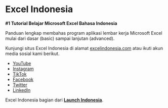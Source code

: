 # Excel Indonesia

**#1 Tutorial Belajar Microsoft Excel Bahasa Indonesia**

Panduan lengkap membahas program aplikasi lembar kerja Microsoft Excel mulai dari dasar (basic) sampai lanjutan (advanced).

Kunjungi situs Excel Indonesia di alamat [excelindonesia.com](https://excelindonesia.com) atau ikuti akun media sosial kami berikut.

- [YouTube](https://www.youtube.com/@excelidn)
- [Instagram](https://www.instagram.com/excelidn)
- [TikTok](https://www.tiktok.com/@excelindonesia)
- [Facebook](https://www.facebook.com/excelidn)
- [Twitter](https://twitter.com/excelidn)
- [LinkedIn](https://www.linkedin.com/company/excelindonesia)

Excel Indonesia bagian dari [**Launch Indonesia**](https://launchindonesia.com).

